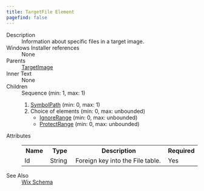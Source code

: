 ```yaml
---
title: TargetFile Element
pagefind: false
---
```

<dl>
  <dt>Description</dt>
  <dd>Information about specific files in a target image.</dd>
  <dt>Windows Installer references</dt>
  <dd>None</dd>
  <dt>Parents</dt>
  <dd>
    <a href="../targetimage/">TargetImage</a>
  </dd>
  <dt>Inner Text</dt>
  <dd>None</dd>
  <dt>Children</dt>
  <dd>Sequence (min: 1, max: 1)<ol><li><a href="../symbolpath/">SymbolPath</a> (min: 0, max: 1)</li><li>Choice of elements (min: 0, max: unbounded)<ul><li><a href="../ignorerange/">IgnoreRange</a> (min: 0, max: unbounded)</li><li><a href="../protectrange/">ProtectRange</a> (min: 0, max: unbounded)</li></ul></li></ol></dd>
  <dt>Attributes</dt>
  <dd>
    <table cellspacing="0" cellpadding="0" class="schema">
      <tr>
        <th width="15%">Name</th>
        <th width="15%">Type</th>
        <th width="65%">Description</th>
        <th width="15%">Required</th>
      </tr>
      <tr>
        <td>Id</td>
        <td>String</td>
        <td>Foreign key into the File table.</td>
        <td>Yes</td>
      </tr>
    </table>
  </dd>
  <dt>See Also</dt>
  <dd>
    <a href="../">Wix Schema</a>
  </dd>
</dl>
